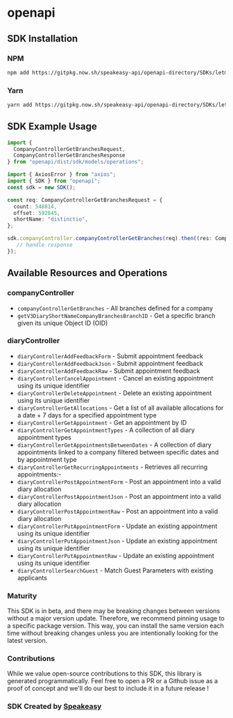 # openapi

<!-- Start SDK Installation -->
## SDK Installation

### NPM

```bash
npm add https://gitpkg.now.sh/speakeasy-api/openapi-directory/SDKs/letmc.com/diary/v3-diary/typescript
```

### Yarn

```bash
yarn add https://gitpkg.now.sh/speakeasy-api/openapi-directory/SDKs/letmc.com/diary/v3-diary/typescript
```
<!-- End SDK Installation -->

## SDK Example Usage
<!-- Start SDK Example Usage -->
```typescript
import {
  CompanyControllerGetBranchesRequest,
  CompanyControllerGetBranchesResponse
} from "openapi/dist/sdk/models/operations";

import { AxiosError } from "axios";
import { SDK } from "openapi";
const sdk = new SDK();

const req: CompanyControllerGetBranchesRequest = {
  count: 548814,
  offset: 592845,
  shortName: "distinctio",
};

sdk.companyController.companyControllerGetBranches(req).then((res: CompanyControllerGetBranchesResponse | AxiosError) => {
   // handle response
});
```
<!-- End SDK Example Usage -->

<!-- Start SDK Available Operations -->
## Available Resources and Operations


### companyController

* `companyControllerGetBranches` - All branches defined for a company
* `getV3DiaryShortNameCompanyBranchesBranchID` - Get a specific branch given its unique Object ID (OID)

### diaryController

* `diaryControllerAddFeedbackForm` - Submit appointment feedback
* `diaryControllerAddFeedbackJson` - Submit appointment feedback
* `diaryControllerAddFeedbackRaw` - Submit appointment feedback
* `diaryControllerCancelAppointment` - Cancel an existing appointment using its unique identifier
* `diaryControllerDeleteAppointment` - Delete an existing appointment using its unique identifier
* `diaryControllerGetAllocations` - Get a list of all available allocations for a date + 7 days for a specified appointment type
* `diaryControllerGetAppointment` - Get an appointment by ID
* `diaryControllerGetAppointmentTypes` - A collection of all diary appointment types
* `diaryControllerGetAppointmentsBetweenDates` - A collection of diary appointments linked to a company filtered between specific dates and by appointment type
* `diaryControllerGetRecurringAppointments` - Retrieves all recurring appointments:-
* `diaryControllerPostAppointmentForm` - Post an appointment into a valid diary allocation
* `diaryControllerPostAppointmentJson` - Post an appointment into a valid diary allocation
* `diaryControllerPostAppointmentRaw` - Post an appointment into a valid diary allocation
* `diaryControllerPutAppointmentForm` - Update an existing appointment using its unique identifier
* `diaryControllerPutAppointmentJson` - Update an existing appointment using its unique identifier
* `diaryControllerPutAppointmentRaw` - Update an existing appointment using its unique identifier
* `diaryControllerSearchGuest` - Match Guest Parameters with existing applicants
<!-- End SDK Available Operations -->

### Maturity

This SDK is in beta, and there may be breaking changes between versions without a major version update. Therefore, we recommend pinning usage
to a specific package version. This way, you can install the same version each time without breaking changes unless you are intentionally
looking for the latest version.

### Contributions

While we value open-source contributions to this SDK, this library is generated programmatically.
Feel free to open a PR or a Github issue as a proof of concept and we'll do our best to include it in a future release !

### SDK Created by [Speakeasy](https://docs.speakeasyapi.dev/docs/using-speakeasy/client-sdks)

